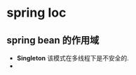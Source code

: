 # spring Ioc



## spring bean 的作用域

- **Singleton**    该模式在多线程下是不安全的.
- 






























